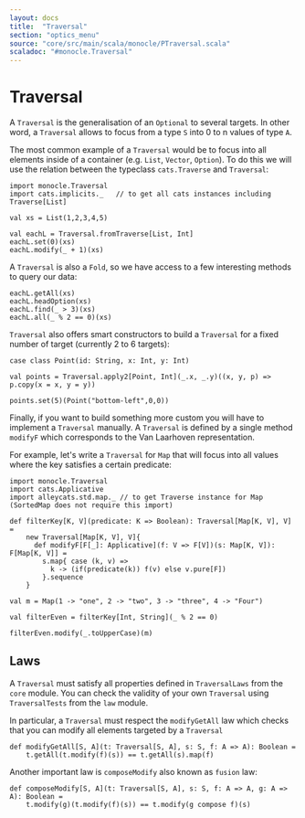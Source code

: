 ```yaml
---
layout: docs
title:  "Traversal"
section: "optics_menu"
source: "core/src/main/scala/monocle/PTraversal.scala"
scaladoc: "#monocle.Traversal"
---
```

# Traversal

A `Traversal` is the generalisation of an `Optional` to several targets. In other word, a `Traversal` allows
to focus from a type `S` into 0 to n values of type `A`.

The most common example of a `Traversal` would be to focus into all elements inside of a container (e.g. `List`, `Vector`, `Option`).
To do this we will use the relation between the typeclass `cats.Traverse` and `Traversal`:

```tut:silent
import monocle.Traversal
import cats.implicits._   // to get all cats instances including Traverse[List]

val xs = List(1,2,3,4,5)
```

```tut:book
val eachL = Traversal.fromTraverse[List, Int]
eachL.set(0)(xs)
eachL.modify(_ + 1)(xs)
```

A `Traversal` is also a `Fold`, so we have access to a few interesting methods to query our data:

```tut:book
eachL.getAll(xs)
eachL.headOption(xs)
eachL.find(_ > 3)(xs)
eachL.all(_ % 2 == 0)(xs)
```

`Traversal` also offers smart constructors to build a `Traversal` for a fixed number of target (currently 2 to 6 targets):

```tut:silent
case class Point(id: String, x: Int, y: Int)

val points = Traversal.apply2[Point, Int](_.x, _.y)((x, y, p) => p.copy(x = x, y = y))
```

```tut:book
points.set(5)(Point("bottom-left",0,0))
```

Finally, if you want to build something more custom you will have to implement a `Traversal` manually.
A `Traversal` is defined by a single method `modifyF` which corresponds to the Van Laarhoven representation.


For example, let's write a `Traversal` for `Map` that will focus into all values where the key satisfies a certain predicate:

```tut:silent
import monocle.Traversal
import cats.Applicative
import alleycats.std.map._ // to get Traverse instance for Map (SortedMap does not require this import)

def filterKey[K, V](predicate: K => Boolean): Traversal[Map[K, V], V] =
    new Traversal[Map[K, V], V]{
      def modifyF[F[_]: Applicative](f: V => F[V])(s: Map[K, V]): F[Map[K, V]] =
        s.map{ case (k, v) =>
          k -> (if(predicate(k)) f(v) else v.pure[F])
        }.sequence
    }

val m = Map(1 -> "one", 2 -> "two", 3 -> "three", 4 -> "Four")
```

```tut:book
val filterEven = filterKey[Int, String](_ % 2 == 0)

filterEven.modify(_.toUpperCase)(m)
```

## Laws

A `Traversal` must satisfy all properties defined in `TraversalLaws` from the `core` module.
You can check the validity of your own `Traversal` using `TraversalTests` from the `law` module.


In particular, a `Traversal` must respect the `modifyGetAll` law which checks that you can modify all elements targeted by a `Traversal`

```tut:silent
def modifyGetAll[S, A](t: Traversal[S, A], s: S, f: A => A): Boolean =
    t.getAll(t.modify(f)(s)) == t.getAll(s).map(f)
```

Another important law is `composeModify` also known as `fusion` law:

```tut:silent
def composeModify[S, A](t: Traversal[S, A], s: S, f: A => A, g: A => A): Boolean =
    t.modify(g)(t.modify(f)(s)) == t.modify(g compose f)(s)
```

